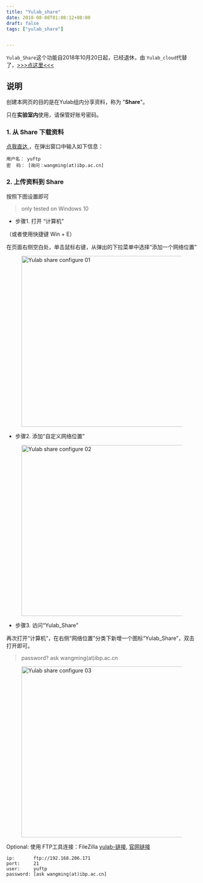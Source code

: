 ```yaml
---
title: "Yulab_share"
date: 2018-08-08T01:08:12+08:00
draft: false
tags: ["yulab_share"]


---
```


`Yulab_Share`这个功能自2018年10月20日起，已经退休，由 `Yulab_cloud`代替了，[>>>点这里<<<](http://192.168.206.171/yulab_cloud)

<!--more-->

## 说明

创建本网页的目的是在Yulab组内分享资料，称为 "**Share**"。

只在**实验室内**使用，请保管好账号密码。

<!--more-->

### 1. 从 Share 下载资料

<a href="ftp://yuftp@192.168.206.171/Share"> 点我直达 </a>，在弹出窗口中输入如下信息：

```
用户名： yuftp
密  码： [询问：wangming(at)ibp.ac.cn]
```


### 2. 上传资料到 Share

按照下图设置即可

> only tested on Windows 10

+ 步骤1. 打开 “计算机” 

（或者使用快捷键 Win + E）

在页面右侧空白处，单击鼠标右键，从弹出的下拉菜单中选择“添加一个网络位置”


<figure>
  <img src="http://159.226.118.232/open/upload/img/yulab_share_config/yulab_share_config_01.jpg" alt="Yulab share configure 01" width="600" height="450">
</figure>

+ 步骤2. 添加“自定义网络位置” 

<figure>
  <img src="http://159.226.118.232/open/upload/img/yulab_share_config/yulab_share_config_02.png" alt="Yulab share configure 02" width="600" height="450">
</figure>

+ 步骤3. 访问“Yulab_Share”

再次打开“计算机”，在右侧“网络位置”分类下新增一个图标“Yulab_Share”，双击打开即可。

> password? ask wangming(at)ibp.ac.cn

<figure>
  <img src="http://159.226.118.232/open/upload/img/yulab_share_config/yulab_share_config_03.png" alt="Yulab share configure 03" width="600" height="450">
</figure>


Optional: 使用 FTP工具连接：FileZilla <a href="ftp://192.168.206.171/Archive/06.Software/04.%C9%FA%D0%C5%B9%A4%BE%DF/%5B%CD%F8%C2%E7%B9%A4%BE%DF%5D.FileZillaPortable.rar">yulab-链接<a/>, <a href="https://filezilla-project.org/">官网链接</a>

```
ip:       ftp://192.168.206.171
port:     21
user:     yuftp
password: [ask wangming(at)ibp.ac.cn]
```

